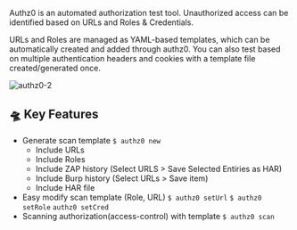 

Authz0 is an automated authorization test tool. Unauthorized access can be identified based on URLs and Roles & Credentials.

URLs and Roles are managed as YAML-based templates, which can be automatically created and added through authz0. You can also test based on multiple authentication headers and cookies with a template file created/generated once.

![authz0-2](https://user-images.githubusercontent.com/13212227/149650143-a34d8826-f272-4aca-b9a7-323de268cd52.jpg)

## 🛸 Key Features
* Generate scan template `$ authz0 new`
    * Include URLs
    * Include Roles
    * Include ZAP history (Select URLS > Save Selected Entiries as HAR)
    * Include Burp history (Select URLs > Save item)
    * Include HAR file
* Easy modify scan template (Role, URL) `$ authz0 setUrl` `$ authz0 setRole` `authz0 setCred`
* Scanning authorization(access-control) with template `$ authz0 scan`


